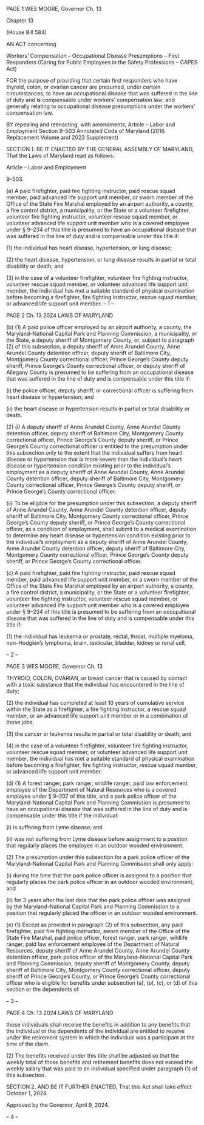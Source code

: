 PAGE 1
WES MOORE, Governor Ch. 13

Chapter 13

(House Bill 584)

AN ACT concerning

Workers’ Compensation – Occupational Disease Presumptions – First
Responders
(Caring for Public Employees in the Safety Professions – CAPES Act)

FOR the purpose of providing that certain first responders who have thyroid, colon, or
ovarian cancer are presumed, under certain circumstances, to have an occupational
disease that was suffered in the line of duty and is compensable under workers’
compensation law; and generally relating to occupational disease presumptions
under the workers’ compensation law.

BY repealing and reenacting, with amendments,
Article – Labor and Employment
Section 9–503
Annotated Code of Maryland
(2016 Replacement Volume and 2023 Supplement)

SECTION 1. BE IT ENACTED BY THE GENERAL ASSEMBLY OF MARYLAND,
That the Laws of Maryland read as follows:

Article – Labor and Employment

9–503.

(a) A paid firefighter, paid fire fighting instructor, paid rescue squad member,
paid advanced life support unit member, or sworn member of the Office of the State Fire
Marshal employed by an airport authority, a county, a fire control district, a municipality,
or the State or a volunteer firefighter, volunteer fire fighting instructor, volunteer rescue
squad member, or volunteer advanced life support unit member who is a covered employee
under § 9–234 of this title is presumed to have an occupational disease that was suffered
in the line of duty and is compensable under this title if:

(1) the individual has heart disease, hypertension, or lung disease;

(2) the heart disease, hypertension, or lung disease results in partial or
total disability or death; and

(3) in the case of a volunteer firefighter, volunteer fire fighting instructor,
volunteer rescue squad member, or volunteer advanced life support unit member, the
individual has met a suitable standard of physical examination before becoming a
firefighter, fire fighting instructor, rescue squad member, or advanced life support unit
member.
– 1 –

PAGE 2
Ch. 13 2024 LAWS OF MARYLAND

(b) (1) A paid police officer employed by an airport authority, a county, the
Maryland–National Capital Park and Planning Commission, a municipality, or the State,
a deputy sheriff of Montgomery County, or, subject to paragraph (2) of this subsection, a
deputy sheriff of Anne Arundel County, Anne Arundel County detention officer, deputy
sheriff of Baltimore City, Montgomery County correctional officer, Prince George’s County
deputy sheriff, Prince George’s County correctional officer, or deputy sheriff of Allegany
County is presumed to be suffering from an occupational disease that was suffered in the
line of duty and is compensable under this title if:

(i) the police officer, deputy sheriff, or correctional officer is
suffering from heart disease or hypertension; and

(ii) the heart disease or hypertension results in partial or total
disability or death.

(2) (i) A deputy sheriff of Anne Arundel County, Anne Arundel County
detention officer, deputy sheriff of Baltimore City, Montgomery County correctional officer,
Prince George’s County deputy sheriff, or Prince George’s County correctional officer is
entitled to the presumption under this subsection only to the extent that the individual
suffers from heart disease or hypertension that is more severe than the individual’s heart
disease or hypertension condition existing prior to the individual’s employment as a deputy
sheriff of Anne Arundel County, Anne Arundel County detention officer, deputy sheriff of
Baltimore City, Montgomery County correctional officer, Prince George’s County deputy
sheriff, or Prince George’s County correctional officer.

(ii) To be eligible for the presumption under this subsection, a deputy
sheriff of Anne Arundel County, Anne Arundel County detention officer, deputy sheriff of
Baltimore City, Montgomery County correctional officer, Prince George’s County deputy
sheriff, or Prince George’s County correctional officer, as a condition of employment, shall
submit to a medical examination to determine any heart disease or hypertension condition
existing prior to the individual’s employment as a deputy sheriff of Anne Arundel County,
Anne Arundel County detention officer, deputy sheriff of Baltimore City, Montgomery
County correctional officer, Prince George’s County deputy sheriff, or Prince George’s
County correctional officer.

(c) A paid firefighter, paid fire fighting instructor, paid rescue squad member,
paid advanced life support unit member, or a sworn member of the Office of the State Fire
Marshal employed by an airport authority, a county, a fire control district, a municipality,
or the State or a volunteer firefighter, volunteer fire fighting instructor, volunteer rescue
squad member, or volunteer advanced life support unit member who is a covered employee
under § 9–234 of this title is presumed to be suffering from an occupational disease that
was suffered in the line of duty and is compensable under this title if:

(1) the individual has leukemia or prostate, rectal, throat, multiple
myeloma, non–Hodgkin’s lymphoma, brain, testicular, bladder, kidney or renal cell,

– 2 –

PAGE 3
WES MOORE, Governor Ch. 13

THYROID, COLON, OVARIAN, or breast cancer that is caused by contact with a toxic
substance that the individual has encountered in the line of duty;

(2) the individual has completed at least 10 years of cumulative service
within the State as a firefighter, a fire fighting instructor, a rescue squad member, or an
advanced life support unit member or in a combination of those jobs;

(3) the cancer or leukemia results in partial or total disability or death; and

(4) in the case of a volunteer firefighter, volunteer fire fighting instructor,
volunteer rescue squad member, or volunteer advanced life support unit member, the
individual has met a suitable standard of physical examination before becoming a
firefighter, fire fighting instructor, rescue squad member, or advanced life support unit
member.

(d) (1) A forest ranger, park ranger, wildlife ranger, paid law enforcement
employee of the Department of Natural Resources who is a covered employee under §
9–207 of this title, and a park police officer of the Maryland–National Capital Park and
Planning Commission is presumed to have an occupational disease that was suffered in the
line of duty and is compensable under this title if the individual:

(i) is suffering from Lyme disease; and

(ii) was not suffering from Lyme disease before assignment to a
position that regularly places the employee in an outdoor wooded environment.

(2) The presumption under this subsection for a park police officer of the
Maryland–National Capital Park and Planning Commission shall only apply:

(i) during the time that the park police officer is assigned to a
position that regularly places the park police officer in an outdoor wooded environment;
and

(ii) for 3 years after the last date that the park police officer was
assigned by the Maryland–National Capital Park and Planning Commission to a position
that regularly placed the officer in an outdoor wooded environment.

(e) (1) Except as provided in paragraph (2) of this subsection, any paid
firefighter, paid fire fighting instructor, sworn member of the Office of the State Fire
Marshal, paid police officer, forest ranger, park ranger, wildlife ranger, paid law
enforcement employee of the Department of Natural Resources, deputy sheriff of Anne
Arundel County, Anne Arundel County detention officer, park police officer of the
Maryland–National Capital Park and Planning Commission, deputy sheriff of Montgomery
County, deputy sheriff of Baltimore City, Montgomery County correctional officer, deputy
sheriff of Prince George’s County, or Prince George’s County correctional officer who is
eligible for benefits under subsection (a), (b), (c), or (d) of this section or the dependents of

– 3 –

PAGE 4
Ch. 13 2024 LAWS OF MARYLAND

those individuals shall receive the benefits in addition to any benefits that the individual
or the dependents of the individual are entitled to receive under the retirement system in
which the individual was a participant at the time of the claim.

(2) The benefits received under this title shall be adjusted so that the
weekly total of those benefits and retirement benefits does not exceed the weekly salary
that was paid to an individual specified under paragraph (1) of this subsection.

SECTION 2. AND BE IT FURTHER ENACTED, That this Act shall take effect
October 1, 2024.

Approved by the Governor, April 9, 2024.

– 4 –